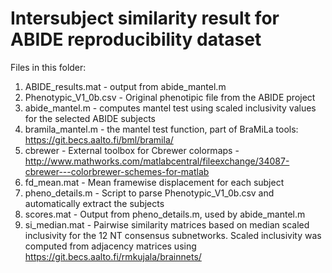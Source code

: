 # Intersubject similarity result for ABIDE reproducibility dataset #

Files in this folder:

1. ABIDE_results.mat - output from abide_mantel.m
2. Phenotypic_V1_0b.csv - Original phenotipic file from the ABIDE project
3. abide_mantel.m - computes mantel test using scaled inclusivity values for the selected ABIDE subjects
4. bramila_mantel.m - the mantel test function, part of BraMiLa tools: https://git.becs.aalto.fi/bml/bramila/
5. cbrewer - External toolbox for Cbrewer colormaps - http://www.mathworks.com/matlabcentral/fileexchange/34087-cbrewer---colorbrewer-schemes-for-matlab
6. fd_mean.mat - Mean framewise displacement for each subject
7. pheno_details.m - Script to parse Phenotypic_V1_0b.csv and automatically extract the subjects 
8. scores.mat - Output from pheno_details.m, used by abide_mantel.m
9. si_median.mat - Pairwise similarity matrices based on median scaled inclusivity for the 12 NT consensus subnetworks. Scaled inclusivity was computed from adjacency matrices using https://git.becs.aalto.fi/rmkujala/brainnets/
 
